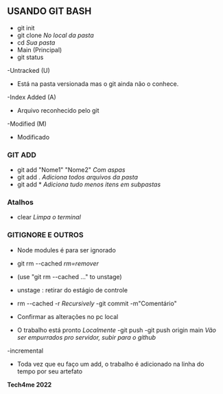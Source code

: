 ## USANDO GIT BASH

- git init
- git clone _No local da pasta_
- cd _Sua pasta_
- Main (Principal)
- git status

-Untracked (U)
 - Está na pasta versionada mas o git ainda não o conhece.

-Index Added (A)
 - Arquivo reconhecido pelo git

-Modified (M)
 - Modificado
### GIT ADD
- git add "Nome1" "Nome2" _Com aspas_
- git add . _Adiciona todos arquivos da pasta_
- git add * _Adiciona tudo menos itens em subpastas_

### Atalhos
- clear _Limpa o terminal_

### GITIGNORE E OUTROS

- Node modules é para ser ignorado

- git rm --cached _rm=remover_
 - (use "git rm --cached <file>..." to unstage)
  - unstage : retirar do estágio de controle

  - rm --cached -r _Recursively_
-git commit -m"Comentário"
 - Confirmar as alterações no pc local
 - O trabalho está pronto _Localmente_
 -git push
 -git push origin main _Vão ser empurrados pro servidor, subir para o github_

 -incremental 
  - Toda vez que eu faço um add, o trabalho é adicionado na linha do tempo por seu artefato


**Tech4me 2022**